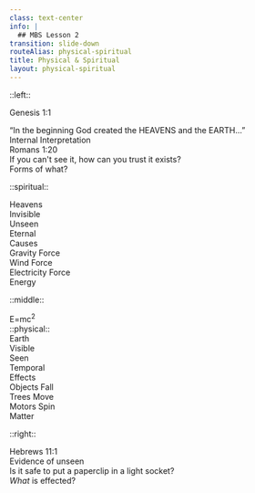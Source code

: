 ```yaml
---
class: text-center
info: |
  ## MBS Lesson 2
transition: slide-down
routeAlias: physical-spiritual
title: Physical & Spiritual
layout: physical-spiritual
---
```


::left::

Genesis 1:1

<div v-click='2' class='text-xs'>
  “In the beginning God created the 
  <span>HEAVENS</span> and the <span>EARTH</span>...”</div>
  
  <div v-click='3' class='mbs-col-box-l'>
    <game-icons:archive-research class="mbs-box text-2xl -mb-2" /> 
      Internal Interpretation
    </div>
  <div v-click='14' class='m-t-5'>
    Romans 1:20 <br/>
  <span 
    v-click='15' 
    class='italic font-light block leading-snug text-base'>
      If you can't see it, how can you trust it exists?
    </span>
  </div>
<div v-click='27' class='sidebox m-l-33 m-t-11'>Forms of what?</div>
<arrow v-click='27' v-if='$slidev.nav.clicks >= 27'
  z='2' x1='229' y1='300' x2='280' y2='332' 
  color='black' 
  width='3' 
  arrowSize='2' />

::spiritual::

<div v-click='4' class="mbs-col-head">
  Heavens
</div>
<div v-click='6' class="mbs-col-item">
  Invisible
</div>
<div v-click='10' class="mbs-col-item">
  Unseen
</div>
<div v-click='11' class="mbs-col-item">
  Eternal
</div>

<div v-click='17' bg='white'>
<div v-click='23' class='mbs-col-head'> Causes</div>
<div v-click='22' class='mbs-col-item'>
  Gravity Force
</div>
<div v-click='20' class='mbs-col-item'>
  Wind Force
</div>
<div v-click='19' class='mbs-col-item'>
  Electricity Force
</div>
</div>
<div v-click='28' bg='white'>
<div v-click='28' z-3 class='mbs-col-head'>
    Energy
</div>
</div>

::middle::
<div position="absolute" w="5px" h="100%" bg="black">
  <div v-click='29' 
      z-10 text="5xl" 
      color="black" 
      mt="78" 
      ml="-7" 
      bg="white" 
      h="3rem" 
      w="4rem">
      <subway:equal /> 
   </div>
  <div v-click="30" z-3 color="black" text="5xl" ml="-13"> E=mc<sup>2</sup></div>
</div>
::physical::

<div v-click='4' class="mbs-col-head">
  Earth
</div>
<div v-click='6' class="mbs-col-item">
  Visible
</div>
<div v-click='8' class="mbs-col-item">
  Seen
</div>
<div v-click='9' class="mbs-col-item">
  Temporal
</div>

<div v-click='17' bg='white'>
<div v-click='24' class='mbs-col-head'> 
  Effects 
</div>
<div v-click='21' class='mbs-col-item'>
  Objects Fall
</div>
<div v-click='19' class='mbs-col-item'>
  Trees Move
</div>
  <div v-click='17' class='mbs-col-item'>
    Motors Spin
  </div>
</div>
<div v-click='26' bg='white' class='mbs-col-head'>
<div v-click='26' z-3>
  Matter
</div>
</div>

::right::

<div v-click='12'>
  Hebrews 11:1 <br/>
  <span v-click='13' 
    class='italic font-light text-base align-text-top'>
    Evidence of unseen</span>
</div>
<Link to="scrolls/Colossians1:15-16" title="Colossians 1:15-16" v-click="5"/>
<Link to="2Corinthians4:17" title="2 Corinthians 4:17" v-click="7"/>
<div v-click='16' 
  class='italic font-light text-base align-text-top m-t-5'>
  Is it safe to put a paperclip in a light socket? 
</div>
<div v-click='25' class='mbs-box -m-l-5 m-t-19'><i>What</i> is effected?</div>
<arrow 
  v-click='25' v-motion-slide-left v-if='$slidev.nav.clicks >= 25' 
  class='-m-l-155' z='2' x1='625' y1='320' x2='580' y2='330' 
  color='black' 
  width='3' 
  arrowSize='2' />

<!--
The last comment block of each slide will be treated as slide notes. It will be visible and editable in Presenter Mode along with the slide. [Read more in the docs](https://sli.dev/guide/syntax.html#notes
-->
